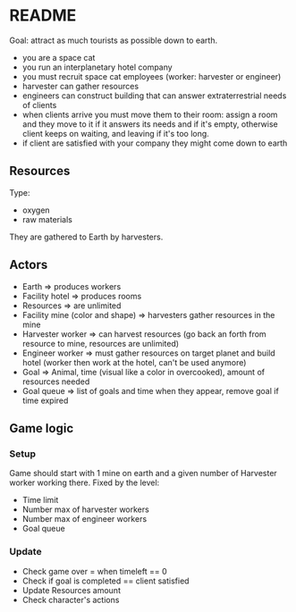 # README

Goal: attract as much tourists as possible down to earth.

- you are a space cat
- you run an interplanetary hotel company
- you must recruit space cat employees (worker: harvester or engineer)
- harvester can gather resources
- engineers can construct building that can answer extraterrestrial needs of clients
- when clients arrive you must move them to their room: assign a room and they move to it if it answers its needs and if it's empty, otherwise client keeps on waiting, and leaving if it's too long.
- if client are satisfied with your company they might come down to earth

## Resources

Type:
- oxygen
- raw materials

They are gathered to Earth by harvesters.

## Actors

- Earth => produces workers
- Facility hotel => produces rooms
- Resources => are unlimited
- Facility mine (color and shape) => harvesters gather resources in the mine
- Harvester worker => can harvest resources (go back an forth from resource to mine, resources are unlimited)
- Engineer worker => must gather resources on target planet and build hotel (worker then work at the hotel, can't be used anymore)
- Goal => Animal, time (visual like a color in overcooked), amount of resources needed
- Goal queue => list of goals and time when they appear, remove goal if time expired

## Game logic

### Setup
Game should start with 1 mine on earth and a given number of Harvester worker working there.
Fixed by the level:
- Time limit
- Number max of harvester workers
- Number max of engineer workers
- Goal queue

### Update

- Check game over = when timeleft == 0
- Check if goal is completed == client satisfied
- Update Resources amount
- Check character's actions
